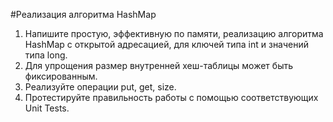 #Реализация алгоритма HashMap

1. Напишите простую, эффективную по памяти, реализацию алгоритма HashMap с открытой адресацией, для ключей типа int и значений типа long.
2. Для упрощения размер внутренней хеш-таблицы может быть фиксированным.
3. Реализуйте операции put, get, size.
4. Протестируйте правильность работы с помощью соответствующих Unit Tests.
